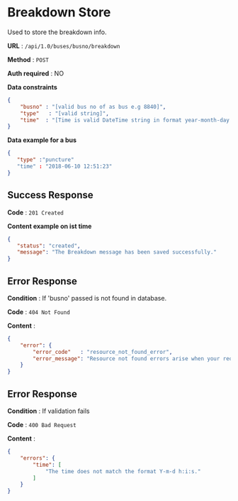 
# Breakdown Store

Used to store the breakdown info.

**URL** : `/api/1.0/buses/busno/breakdown`

**Method** : `POST`

**Auth required** : NO

**Data constraints**

```json
{
    "busno" : "[valid bus no of as bus e.g 8840]",
    "type"   : "[valid string]",
    "time"  : "[Time is valid DateTime string in format year-month-day hour:min:sec ]"
}
```

**Data example for a bus**

```json
{
   "type" :"puncture"
   "time" : "2018-06-10 12:51:23"
}
```

## Success Response

**Code** : `201 Created`

**Content example on ist time**

```json
{
   "status": "created",
   "message": "The Breakdown message has been saved successfully."
}
```

## Error Response

**Condition** : If 'busno'  passed is not found in database.

**Code** : `404 Not Found`

**Content** :

```json
{
    "error": {
        "error_code"   : "resource_not_found_error",
        "error_message": "Resource not found errors arise when your request is trying to access the resources not found in datbase."
    }
}
```
## Error Response

**Condition** : If validation fails

**Code** : `400 Bad Request`

**Content** :

```json
{
    "errors": {
        "time": [
            "The time does not match the format Y-m-d h:i:s."
        ]
    }
}
```